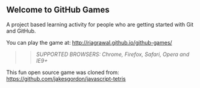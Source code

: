 ## Welcome to GitHub Games

A project based learning activity for people who are getting started with Git and GitHub.

You can play the game at: http://riagrawal.github.io/github-games/

>> _*SUPPORTED BROWSERS*: Chrome, Firefox, Safari, Opera and IE9+_

This fun open source game was cloned from: https://github.com/jakesgordon/javascript-tetris
